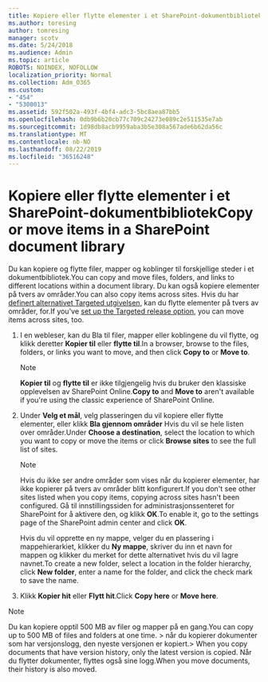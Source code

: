```yaml
---
title: Kopiere eller flytte elementer i et SharePoint-dokumentbibliotek
ms.author: toresing
author: tomresing
manager: scotv
ms.date: 5/24/2018
ms.audience: Admin
ms.topic: article
ROBOTS: NOINDEX, NOFOLLOW
localization_priority: Normal
ms.collection: Adm_O365
ms.custom:
- "454"
- "5300013"
ms.assetid: 592f502a-493f-4bf4-adc3-5bc8aea87bb5
ms.openlocfilehash: 0db9b6b20cb77c709c24273e089c2e511535e7ab
ms.sourcegitcommit: 1d98db8acb9959aba3b5e308a567ade6b62da56c
ms.translationtype: MT
ms.contentlocale: nb-NO
ms.lasthandoff: 08/22/2019
ms.locfileid: "36516248"
---
```

# <a name="copy-or-move-items-in-a-sharepoint-document-library"></a><span data-ttu-id="3efa6-102">Kopiere eller flytte elementer i et SharePoint-dokumentbibliotek</span><span class="sxs-lookup"><span data-stu-id="3efa6-102">Copy or move items in a SharePoint document library</span></span>

<span data-ttu-id="3efa6-103">Du kan kopiere og flytte filer, mapper og koblinger til forskjellige steder i et dokumentbibliotek.</span><span class="sxs-lookup"><span data-stu-id="3efa6-103">You can copy and move files, folders, and links to different locations within a document library.</span></span> <span data-ttu-id="3efa6-104">Du kan også kopiere elementer på tvers av områder.</span><span class="sxs-lookup"><span data-stu-id="3efa6-104">You can also copy items across sites.</span></span> <span data-ttu-id="3efa6-105">Hvis du har [definert alternativet Targeted utgivelsen](https://go.microsoft.com/fwlink/?linkid=622980), kan du flytte elementer på tvers av områder, for.</span><span class="sxs-lookup"><span data-stu-id="3efa6-105">If you've [set up the Targeted release option](https://go.microsoft.com/fwlink/?linkid=622980), you can move items across sites, too.</span></span>
  
1. <span data-ttu-id="3efa6-106">I en webleser, kan du Bla til filer, mapper eller koblingene du vil flytte, og klikk deretter **Kopier til** eller **flytte til**.</span><span class="sxs-lookup"><span data-stu-id="3efa6-106">In a browser, browse to the files, folders, or links you want to move, and then click **Copy to** or **Move to**.</span></span>

    > [!NOTE]
    > <span data-ttu-id="3efa6-107">**Kopier til** og **flytte til** er ikke tilgjengelig hvis du bruker den klassiske opplevelsen av SharePoint Online.</span><span class="sxs-lookup"><span data-stu-id="3efa6-107">**Copy to** and **Move to** aren't available if you're using the classic experience of SharePoint Online.</span></span>
  
2. <span data-ttu-id="3efa6-108">Under **Velg et mål**, velg plasseringen du vil kopiere eller flytte elementer, eller klikk **Bla gjennom områder** Hvis du vil se hele listen over områder.</span><span class="sxs-lookup"><span data-stu-id="3efa6-108">Under **Choose a destination**, select the location to which you want to copy or move the items or click **Browse sites** to see the full list of sites.</span></span>

    > [!NOTE]
    > <span data-ttu-id="3efa6-109">Hvis du ikke ser andre områder som vises når du kopierer elementer, har ikke kopierer på tvers av områder blitt konfigurert.</span><span class="sxs-lookup"><span data-stu-id="3efa6-109">If you don't see other sites listed when you copy items, copying across sites hasn't been configured.</span></span> <span data-ttu-id="3efa6-110">Gå til innstillingssiden for administrasjonssenteret for SharePoint for å aktivere den, og klikk **OK**.</span><span class="sxs-lookup"><span data-stu-id="3efa6-110">To enable it, go to the settings page of the SharePoint admin center and click **OK**.</span></span>
  
    <span data-ttu-id="3efa6-111">Hvis du vil opprette en ny mappe, velger du en plassering i mappehierarkiet, klikker du **Ny mappe**, skriver du inn et navn for mappen og klikker du merket for dette alternativet hvis du vil lagre navnet.</span><span class="sxs-lookup"><span data-stu-id="3efa6-111">To create a new folder, select a location in the folder hierarchy, click **New folder**, enter a name for the folder, and click the check mark to save the name.</span></span>

3. <span data-ttu-id="3efa6-112">Klikk **Kopier hit** eller **Flytt hit**.</span><span class="sxs-lookup"><span data-stu-id="3efa6-112">Click **Copy here** or **Move here**.</span></span>

> [!NOTE]
> <span data-ttu-id="3efa6-113">Du kan kopiere opptil 500 MB av filer og mapper på en gang.</span><span class="sxs-lookup"><span data-stu-id="3efa6-113">You can copy up to 500 MB of files and folders at one time.</span></span> <span data-ttu-id="3efa6-114">> når du kopierer dokumenter som har versjonslogg, den nyeste versjonen er kopiert.</span><span class="sxs-lookup"><span data-stu-id="3efa6-114">>  When you copy documents that have version history, only the latest version is copied.</span></span> <span data-ttu-id="3efa6-115">Når du flytter dokumenter, flyttes også sine logg.</span><span class="sxs-lookup"><span data-stu-id="3efa6-115">When you move documents, their history is also moved.</span></span>
  